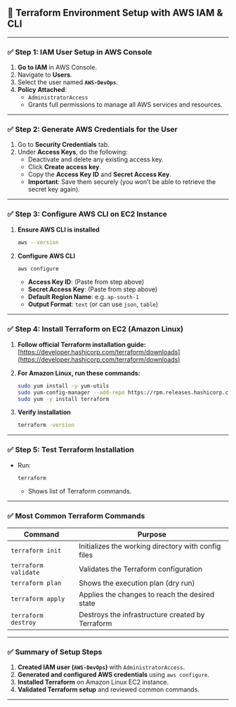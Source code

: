 ## 🔧 **Terraform Environment Setup with AWS IAM & CLI**

---

### ✅ **Step 1: IAM User Setup in AWS Console**

1. **Go to IAM** in AWS Console.
2. Navigate to **Users**.
3. Select the user named **`AWS-DevOps`**.
4. **Policy Attached**:  
   - `AdministratorAccess`  
   - Grants full permissions to manage all AWS services and resources.

---

### ✅ **Step 2: Generate AWS Credentials for the User**

1. Go to **Security Credentials** tab.
2. Under **Access Keys**, do the following:
   - Deactivate and delete any existing access key.
   - Click **Create access key**.
   - Copy the **Access Key ID** and **Secret Access Key**.
   - **Important**: Save them securely (you won’t be able to retrieve the secret key again).

---

### ✅ **Step 3: Configure AWS CLI on EC2 Instance**

1. **Ensure AWS CLI is installed**  
   ```bash
   aws --version
   ```

2. **Configure AWS CLI**  
   ```bash
   aws configure
   ```
   - **Access Key ID**: (Paste from step above)
   - **Secret Access Key**: (Paste from step above)
   - **Default Region Name**: e.g. `ap-south-1`
   - **Output Format**: `text` (or can use `json`, `table`)

---

### ✅ **Step 4: Install Terraform on EC2 (Amazon Linux)**

1. **Follow official Terraform installation guide:**  
   [https://developer.hashicorp.com/terraform/downloads](https://developer.hashicorp.com/terraform/downloads)

2. **For Amazon Linux, run these commands:**

   ```bash
   sudo yum install -y yum-utils
   sudo yum-config-manager --add-repo https://rpm.releases.hashicorp.com/AmazonLinux/hashicorp.repo
   sudo yum -y install terraform
   ```

3. **Verify installation**  
   ```bash
   terraform -version
   ```

---

### ✅ **Step 5: Test Terraform Installation**

- Run:
   ```bash
   terraform
   ```
   - Shows list of Terraform commands.

---

### ✅ **Most Common Terraform Commands**

| Command               | Purpose                                                        |
|-----------------------|----------------------------------------------------------------|
| `terraform init`      | Initializes the working directory with config files            |
| `terraform validate`  | Validates the Terraform configuration                          |
| `terraform plan`      | Shows the execution plan (dry run)                             |
| `terraform apply`     | Applies the changes to reach the desired state                 |
| `terraform destroy`   | Destroys the infrastructure created by Terraform               |

---

### ✅ **Summary of Setup Steps**

1. **Created IAM user (`AWS-DevOps`)** with `AdministratorAccess`.
2. **Generated and configured AWS credentials** using `aws configure`.
3. **Installed Terraform** on Amazon Linux EC2 instance.
4. **Validated Terraform setup** and reviewed common commands.

---
